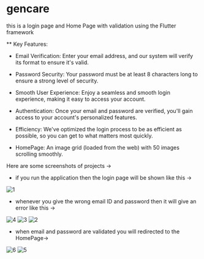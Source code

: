# gencare

this is a login page and Home Page with validation using the Flutter framework

** Key Features:

* Email Verification: Enter your email address, and our system will verify its format to ensure it's valid.

* Password Security: Your password must be at least 8 characters long to ensure a strong level of security.

* Smooth User Experience: Enjoy a seamless and smooth login experience, making it easy to access your account.

* Authentication: Once your email and password are verified, you'll gain access to your account's personalized features.

* Efficiency: We've optimized the login process to be as efficient as possible, so you can get to what matters most quickly.

* HomePage:  An image grid (loaded from the web) with  50 images  scrolling  smoothly.

Here are some screenshots of projects ->

* if you run the application then the login page will be shown like this ->

![1](https://github.com/ashutosh-26/B1-Ashutosh_Kumar/assets/57786155/bc59e477-14ed-4699-91db-acabe5f113ea)

* whenever you give the wrong email ID and password then it will give an error like this ->

![4](https://github.com/ashutosh-26/B1-Ashutosh_Kumar/assets/57786155/594dd5ed-e974-4254-8167-820b82e98fa7)
![3](https://github.com/ashutosh-26/B1-Ashutosh_Kumar/assets/57786155/3a056286-1f27-448e-9857-5d6f08e8ec58)
![2](https://github.com/ashutosh-26/B1-Ashutosh_Kumar/assets/57786155/6ea16005-6ece-4282-b533-2c473b458aae)

* when email and password are validated you will redirected to the HomePage->

![6](https://github.com/ashutosh-26/B1-Ashutosh_Kumar/assets/57786155/2b4cf210-b3ef-405a-b60f-774f1e75e936)
![5](https://github.com/ashutosh-26/B1-Ashutosh_Kumar/assets/57786155/f560bf8b-82e6-4a7e-b954-ae33f0c7c143)

